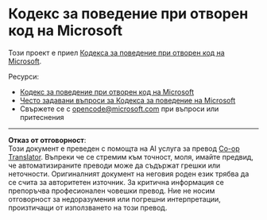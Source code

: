 <!--
CO_OP_TRANSLATOR_METADATA:
{
  "original_hash": "b0a9b4cccd918195f58224d5793da1a6",
  "translation_date": "2025-08-27T21:57:37+00:00",
  "source_file": "CODE_OF_CONDUCT.md",
  "language_code": "bg"
}
-->
# Кодекс за поведение при отворен код на Microsoft

Този проект е приел [Кодекса за поведение при отворен код на Microsoft](https://opensource.microsoft.com/codeofconduct/?WT.mc_id=academic-77807-sagibbon).

Ресурси:

- [Кодекс за поведение при отворен код на Microsoft](https://opensource.microsoft.com/codeofconduct/?WT.mc_id=academic-77807-sagibbon)
- [Често задавани въпроси за Кодекса за поведение на Microsoft](https://opensource.microsoft.com/codeofconduct/faq/?WT.mc_id=academic-77807-sagibbon)
- Свържете се с [opencode@microsoft.com](mailto:opencode@microsoft.com) при въпроси или притеснения

---

**Отказ от отговорност**:  
Този документ е преведен с помощта на AI услуга за превод [Co-op Translator](https://github.com/Azure/co-op-translator). Въпреки че се стремим към точност, моля, имайте предвид, че автоматизираните преводи може да съдържат грешки или неточности. Оригиналният документ на неговия роден език трябва да се счита за авторитетен източник. За критична информация се препоръчва професионален човешки превод. Ние не носим отговорност за недоразумения или погрешни интерпретации, произтичащи от използването на този превод.